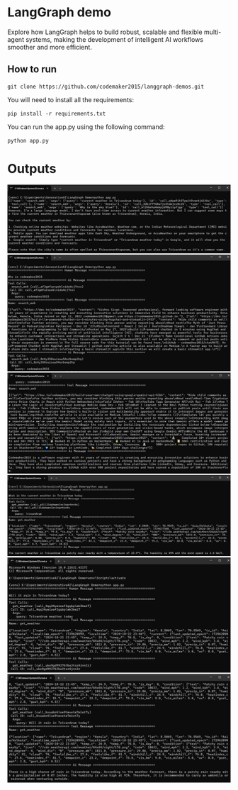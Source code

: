 # LangGraph demo

Explore how LangGraph helps to build robust, scalable and flexible multi-agent systems, making the development of intelligent AI workflows smoother and more efficient.

## How to run

````
git clone https://github.com/codemaker2015/langgraph-demos.git
````
You will need to install all the requirements:
```commandline
pip install -r requirements.txt
```
You can run the app.py using the following command:
```commandline
python app.py
```

# Outputs

![demo](screenshots/output1.png)
![demo](screenshots/output2.png)
![demo](screenshots/output3.png)
![demo](screenshots/output4.png)
![demo](screenshots/output5.png)
![demo](screenshots/output6.png)
